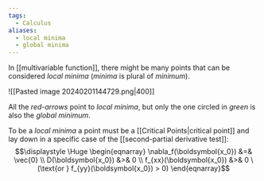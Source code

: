 ```yaml
---
tags:
  - Calculus
aliases:
  - local minima
  - global minima
---
```

In [[multivariable function]], there might be many points that can be considered *local minima* (*minima* is plural of *minimum*).

![[Pasted image 20240201144729.png|400]]

All the *red-arrows* point to *local minima*,
but only the one circled in *green* is also the *global minimum*.

To be a *local minima* a point must be a [[Critical Points|critical point]] and lay down in a specific case of the [[second-partial derivative test]]:
$$\displaystyle \Huge \begin{eqnarray} 
\nabla_f(\boldsymbol{x_0}) &=& \vec{0}
\\
D(\boldsymbol{x_0}) &>& 0
\\
f_{xx}(\boldsymbol{x_0}) &>& 0 
\ (\text{or }
f_{yy}(\boldsymbol{x_0}) > 0)
\end{eqnarray}$$

